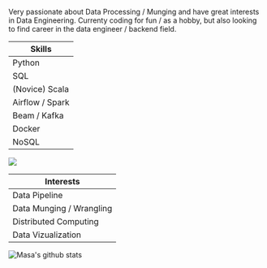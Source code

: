Very passionate about Data Processing / Munging and have great interests in Data Engineering.
Currenty coding for fun / as a hobby, but also looking to find career in the data engineer / backend field.

| **Skills**      |
|-----------------|
| Python          |
| SQL             |
| (Novice) Scala  |
| Airflow / Spark |
| Beam / Kafka    |
| Docker          |
| NoSQL           |


<img src='https://cdn.jsdelivr.net/gh/devicons/devicon/icons/devicon/devicon-original.svg'>


| **Interests**            |
|--------------------------|
| Data Pipeline            |
| Data Munging / Wrangling |
| Distributed Computing    |
| Data Vizualization       |



![Masa's github stats](https://github-readme-stats.vercel.app/api?username=Masamerc&show_icons=true&theme=graywhite)
